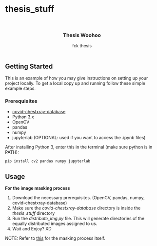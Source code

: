 # thesis_stuff
<br/>
<p align="center">
  <h3 align="center">Thesis Woohoo</h3>

  <p align="center">
    fck thesis
    <br/>
    <br/>
  </p>
</p>



## Getting Started

This is an example of how you may give instructions on setting up your project locally.
To get a local copy up and running follow these simple example steps.

### Prerequisites

* [covid-chestxray-database](https://github.com/ieee8023/covid-chestxray-dataset)
* Python 3.x
* OpenCV
* pandas
* numpy
* jupyterlab (OPTIONAL: used if you want to access the .ipynb files)

After installing Python 3, enter this in the terminal (make sure python is in PATH):
```sh
pip install cv2 pandas numpy jupyterlab
```

## Usage

**For the image masking process**
1. Download the necessary prerequisites. (OpenCV, pandas, numpy, covid-chestxray-database)
2. Make sure the *covid-chestxray-database* directory is inside the *thesis_stuff* directory
3. Run the *distribute_img.py* file. This will generate directories of the equally distributed images assigned to us.
4. Wait and Enjoy? XD

NOTE: Refer to [this](https://towardsdatascience.com/generating-image-segmentation-masks-the-easy-way-dd4d3656dbd1) for the masking process itself.
